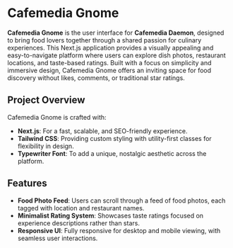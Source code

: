 # Cafemedia Gnome

**Cafemedia Gnome** is the user interface for **Cafemedia Daemon**, designed to bring food lovers together through a shared passion for culinary experiences. This Next.js application provides a visually appealing and easy-to-navigate platform where users can explore dish photos, restaurant locations, and taste-based ratings. Built with a focus on simplicity and immersive design, Cafemedia Gnome offers an inviting space for food discovery without likes, comments, or traditional star ratings.

## Project Overview

Cafemedia Gnome is crafted with:

- **Next.js**: For a fast, scalable, and SEO-friendly experience.
- **Tailwind CSS**: Providing custom styling with utility-first classes for flexibility in design.
- **Typewriter Font**: To add a unique, nostalgic aesthetic across the platform.

## Features

- **Food Photo Feed**: Users can scroll through a feed of food photos, each tagged with location and restaurant names.
- **Minimalist Rating System**: Showcases taste ratings focused on experience descriptions rather than stars.
- **Responsive UI**: Fully responsive for desktop and mobile viewing, with seamless user interactions.
